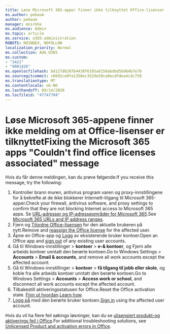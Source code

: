 ```yaml
---
title: Løse Microsoft 365-apper finner ikke tilknyttet Office-lisenser for meldinger
ms.author: pebaum
author: pebaum
manager: mnirkhe
ms.audience: Admin
ms.topic: article
ms.service: o365-administration
ROBOTS: NOINDEX, NOFOLLOW
localization_priority: Normal
ms.collection: Adm_O365
ms.custom:
- "3421"
- "9001426"
ms.openlocfilehash: bd127d6287b4438f6105a6158abdbd5b964b7e70
ms.sourcegitcommit: c6692ce0fa1358ec3529e59ca0ecdfdea4cdc759
ms.translationtype: MT
ms.contentlocale: nb-NO
ms.lasthandoff: 09/14/2020
ms.locfileid: "47747704"
---
```

# <a name="fixing-the-microsoft-365-apps-couldnt-find-office-licenses-associated-message"></a><span data-ttu-id="3bb5d-102">Løse Microsoft 365-appene finner ikke melding om at Office-lisenser er tilknyttet</span><span class="sxs-lookup"><span data-stu-id="3bb5d-102">Fixing the Microsoft 365 apps "Couldn't find office licenses associated" message</span></span>

<span data-ttu-id="3bb5d-103">Hvis du får denne meldingen, kan du prøve følgende:</span><span class="sxs-lookup"><span data-stu-id="3bb5d-103">If you receive this message, try the following:</span></span>

1. <span data-ttu-id="3bb5d-104">Kontroller brann muren, antivirus program varen og proxy-innstillingene for å bekrefte at de ikke blokkerer Internett-tilgang til Microsoft 365-apper.</span><span class="sxs-lookup"><span data-stu-id="3bb5d-104">Check your firewall, antivirus software, and proxy settings to confirm that they are not blocking Internet access to Microsoft 365 apps.</span></span> <span data-ttu-id="3bb5d-105">Se [URL-adresser og IP-adresseområder for Microsoft 365](https://docs.microsoft.com/office365/enterprise/urls-and-ip-address-ranges).</span><span class="sxs-lookup"><span data-stu-id="3bb5d-105">See [Microsoft 365 URLs and IP address ranges](https://docs.microsoft.com/office365/enterprise/urls-and-ip-address-ranges).</span></span>
2. <span data-ttu-id="3bb5d-106">Fjern og [Tilordne Office-lisensen](https://docs.microsoft.com/microsoft-365/admin/manage/assign-licenses-to-users) for den aktuelle brukeren på nytt.</span><span class="sxs-lookup"><span data-stu-id="3bb5d-106">Remove and [reassign the Office license](https://docs.microsoft.com/microsoft-365/admin/manage/assign-licenses-to-users) for the affected user.</span></span> 
3. <span data-ttu-id="3bb5d-107">Åpne en Office-app og [Logg](https://support.office.com/article/5a20dc11-47e9-4b6f-945d-478cb6d92071) av eksisterende bruker kontoer.</span><span class="sxs-lookup"><span data-stu-id="3bb5d-107">Open an Office app and [sign out](https://support.office.com/article/5a20dc11-47e9-4b6f-945d-478cb6d92071) of any existing user accounts.</span></span>
4. <span data-ttu-id="3bb5d-108">Gå til Windows-innstillinger > **kontoer**  >  **e-& kontoer**, og Fjern alle arbeids kontoer unntatt den berørte kontoen.</span><span class="sxs-lookup"><span data-stu-id="3bb5d-108">Go to Windows Settings > **Accounts** > **Email & accounts**, and remove all work accounts except the affected account.</span></span>
5. <span data-ttu-id="3bb5d-109">Gå til Windows-innstillinger > **kontoer**  >  **få tilgang til jobb eller skole**, og koble fra alle arbeids kontoer unntatt den berørte kontoen.</span><span class="sxs-lookup"><span data-stu-id="3bb5d-109">Go to Windows Settings > **Accounts** > **Access work or school**, and disconnect all work accounts except the affected account.</span></span>
6. <span data-ttu-id="3bb5d-110">Tilbakestill aktiveringsstatusen for Office.</span><span class="sxs-lookup"><span data-stu-id="3bb5d-110">Reset the Office activation state.</span></span> <span data-ttu-id="3bb5d-111">[Finn ut hvordan](https://docs.microsoft.com/office365/troubleshoot/activation/reset-office-365-proplus-activation-state).</span><span class="sxs-lookup"><span data-stu-id="3bb5d-111">[Learn how](https://docs.microsoft.com/office365/troubleshoot/activation/reset-office-365-proplus-activation-state).</span></span>
7. <span data-ttu-id="3bb5d-112">[Logg på](https://support.office.com/article/628ea040-f265-49de-b986-be09c3ebf8a9) med den berørte bruker kontoen.</span><span class="sxs-lookup"><span data-stu-id="3bb5d-112">[Sign in](https://support.office.com/article/628ea040-f265-49de-b986-be09c3ebf8a9) using the affected user account.</span></span>

<span data-ttu-id="3bb5d-113">Hvis du vil ha flere feil søkings løsninger, kan du se [ulisensiert produkt-og aktiverings feil i Office](https://support.office.com/Article/0d23d3c0-c19c-4b2f-9845-5344fedc4380).</span><span class="sxs-lookup"><span data-stu-id="3bb5d-113">For additional troubleshooting solutions, see [Unlicensed Product and activation errors in Office](https://support.office.com/Article/0d23d3c0-c19c-4b2f-9845-5344fedc4380).</span></span>